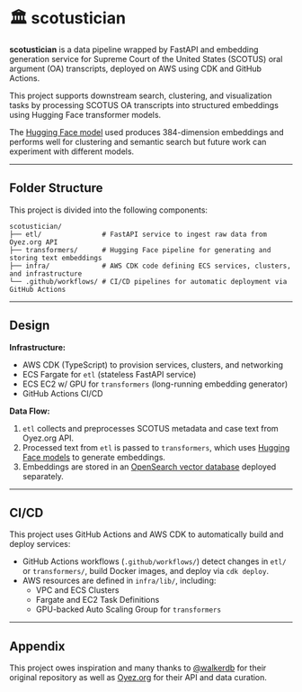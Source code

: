 # 🏛️ scotustician

**scotustician** is a data pipeline wrapped by FastAPI and embedding generation service for Supreme Court of the United States (SCOTUS) oral argument (OA) transcripts, deployed on AWS using CDK and GitHub Actions.

This project supports downstream search, clustering, and visualization tasks by processing SCOTUS OA transcripts into structured embeddings using Hugging Face transformer models.

The [Hugging Face model](https://huggingface.co/sentence-transformers/all-MiniLM-L6-v2) used produces 384-dimension embeddings and performs well for clustering and semantic search but future work can experiment with different models.

---

## Folder Structure

This project is divided into the following components:

```
scotustician/
├── etl/               # FastAPI service to ingest raw data from Oyez.org API
├── transformers/      # Hugging Face pipeline for generating and storing text embeddings
├── infra/             # AWS CDK code defining ECS services, clusters, and infrastructure
└── .github/workflows/ # CI/CD pipelines for automatic deployment via GitHub Actions
```

---

## Design

**Infrastructure:**
- AWS CDK (TypeScript) to provision services, clusters, and networking
- ECS Fargate for `etl` (stateless FastAPI service)
- ECS EC2 w/ GPU for `transformers` (long-running embedding generator)
- GitHub Actions CI/CD

**Data Flow:**
1. `etl` collects and preprocesses SCOTUS metadata and case text from Oyez.org API.
2. Processed text from `etl` is passed to `transformers`, which uses [Hugging Face models](https://huggingface.co/sentence-transformers/all-MiniLM-L6-v2) to generate embeddings.
3. Embeddings are stored in an [OpenSearch vector database](https://www.github.com/reedmarkham/scotustician-db) deployed separately.

---

## CI/CD

This project uses GitHub Actions and AWS CDK to automatically build and deploy services:

- GitHub Actions workflows (`.github/workflows/`) detect changes in `etl/` or `transformers/`, build Docker images, and deploy via `cdk deploy`.
- AWS resources are defined in `infra/lib/`, including:
  - VPC and ECS Clusters
  - Fargate and EC2 Task Definitions
  - GPU-backed Auto Scaling Group for `transformers`

---

## Appendix

This project owes inspiration and many thanks to [@walkerdb](https://github.com/walkerdb/supreme_court_transcripts) for their original repository as well as [Oyez.org](https://oyez.org) for their API and data curation.